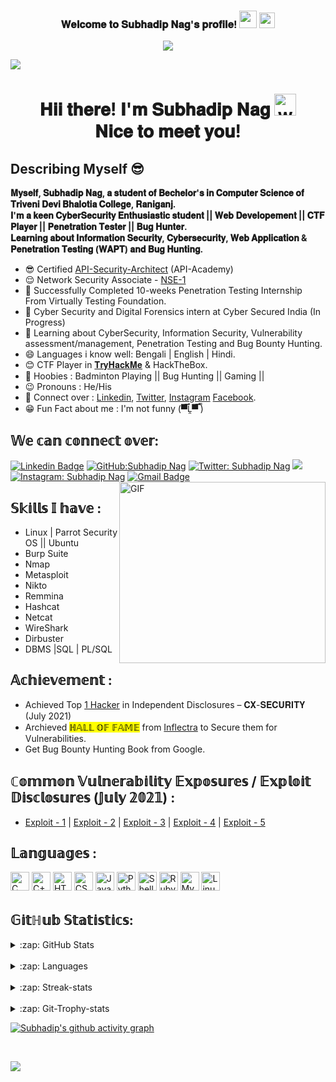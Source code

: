 <!-- Welcome Secion-->
<h3 align="center">
  𝐖𝐞𝐥𝐜𝐨𝐦𝐞 𝐭𝐨 𝐒𝐮𝐛𝐡𝐚𝐝𝐢𝐩 𝐍𝐚𝐠'𝐬 𝐩𝐫𝐨𝐟𝐢𝐥𝐞!
  <img src="https://media.giphy.com/media/hvRJCLFzcasrR4ia7z/giphy.gif" width="28"> <img src="https://emojis.slackmojis.com/emojis/images/1497901371/2453/alert.gif?1497901371" width="25">
</h3>

<!-- Typing SVG -->
<p align="center">
  <a href="https://github.com/DenverCoder1/readme-typing-svg"><img src="https://readme-typing-svg.herokuapp.com/?lines=Cyber-Security%20Enthusiast;Penetration%20Tester%20%7C%20CTF%20Player%20;Bug%20Hunter%20%7C%20WebApp%20Security;Always%20learning%20new%20things&font=Fira%20Code&center=true&width=500&height=40&color=7ef75c&vCenter=true&size=23"></a>
</p>


<img src="https://emojis.slackmojis.com/emojis/images/1620889951/38625/welcome.gif?1620889951" style="max-width:100%;">
<h1 align="center">𝐇𝐢𝐢 𝐭𝐡𝐞𝐫𝐞! 𝐈'𝐦 𝐒𝐮𝐛𝐡𝐚𝐝𝐢𝐩 𝐍𝐚𝐠 <img alt="wave" src="https://emojis.slackmojis.com/emojis/images/1626363216/47507/pepe-hacker.gif?1626363216" width="35"> <br>𝐍𝐢𝐜𝐞 𝐭𝐨 𝐦𝐞𝐞𝐭 𝐲𝐨𝐮!</h1>


## Describing Myself 😎 


<strong><p align="left">𝐌𝐲𝐬𝐞𝐥𝐟, 𝐒𝐮𝐛𝐡𝐚𝐝𝐢𝐩 𝐍𝐚𝐠, 𝐚 𝐬𝐭𝐮𝐝𝐞𝐧𝐭 𝐨𝐟 𝐁𝐞𝐜𝐡𝐞𝐥𝐨𝐫'𝐬 𝐢𝐧 𝐂𝐨𝐦𝐩𝐮𝐭𝐞𝐫 𝐒𝐜𝐢𝐞𝐧𝐜𝐞 𝐨𝐟 𝐓𝐫𝐢𝐯𝐞𝐧𝐢 𝐃𝐞𝐯𝐢 𝐁𝐡𝐚𝐥𝐨𝐭𝐢𝐚 𝐂𝐨𝐥𝐥𝐞𝐠𝐞, 𝐑𝐚𝐧𝐢𝐠𝐚𝐧𝐣.<br>𝐈'𝐦 𝐚 𝐤𝐞𝐞𝐧 𝐂𝐲𝐛𝐞𝐫𝐒𝐞𝐜𝐮𝐫𝐢𝐭𝐲 𝐄𝐧𝐭𝐡𝐮𝐬𝐢𝐚𝐬𝐭𝐢𝐜 𝐬𝐭𝐮𝐝𝐞𝐧𝐭 || 𝐖𝐞𝐛 𝐃𝐞𝐯𝐞𝐥𝐨𝐩𝐞𝐦𝐞𝐧𝐭 || 𝐂𝐓𝐅 𝐏𝐥𝐚𝐲𝐞𝐫 || 𝐏𝐞𝐧𝐞𝐭𝐫𝐚𝐭𝐢𝐨𝐧 𝐓𝐞𝐬𝐭𝐞𝐫 || 𝐁𝐮𝐠 𝐇𝐮𝐧𝐭𝐞𝐫.<br>𝐋𝐞𝐚𝐫𝐧𝐢𝐧𝐠 𝐚𝐛𝐨𝐮𝐭 𝐈𝐧𝐟𝐨𝐫𝐦𝐚𝐭𝐢𝐨𝐧 𝐒𝐞𝐜𝐮𝐫𝐢𝐭𝐲, 𝐂𝐲𝐛𝐞𝐫𝐬𝐞𝐜𝐮𝐫𝐢𝐭𝐲, 𝐖𝐞𝐛 𝐀𝐩𝐩𝐥𝐢𝐜𝐚𝐭𝐢𝐨𝐧 & 𝐏𝐞𝐧𝐞𝐭𝐫𝐚𝐭𝐢𝐨𝐧 𝐓𝐞𝐬𝐭𝐢𝐧𝐠 (𝐖𝐀𝐏𝐓) 𝐚𝐧𝐝 𝐁𝐮𝐠 𝐇𝐮𝐧𝐭𝐢𝐧𝐠.</p></strong>

<!--<p align="center"><img src="https://i.ibb.co/k0qw63R/Try-Hack-Me-Subhadip-Nag.png" alt="TryHackMe-Subhadip-Nag" border="0"></p>-->

<!-- Myself Information -->
  - 😎 Certified <a href="https://learnupon.s3.eu-west-1.amazonaws.com/badges/117225/badge/Badge-SecArch.png">API-Security-Architect</a> (API-Academy)
  - 😌 Network Security Associate - <a href="https://training.fortinet.com/badges/badge.php?hash=5958ec7b642609ddb5e60ac8481145b0a31c8575">NSE-1</a>
  - 🔭 Successfully Completed 10-weeks Penetration Testing Internship From Virtually Testing Foundation.
  - 🤗 Cyber Security and Digital Forensics intern at Cyber Secured India (In Progress)
  - 🌱 Learning about CyberSecurity, Information Security, Vulnerability assessment/management, Penetration Testing and Bug Bounty Hunting.
  - 😄 Languages i know well: Bengali | English | Hindi.
  - 😊 CTF Player in <a href="https://tryhackme.com/p/MrL0s3r">𝐓𝐫𝐲𝐇𝐚𝐜𝐤𝐌𝐞</a> & HackTheBox.
  - 🏸 Hoobies : Badminton Playing || Bug Hunting || Gaming ||  
  - 😉 Pronouns : He/His
  - 🤔 Connect over : <a href="https://www.linkedin.com/in/subhadip-nag-09/">Linkedin</a>, <a href="https://twitter.com/mrl0s3r_09">Twitter</a>, <a href="https://www.instagram.com/subhadip_nag_09/">Instagram</a> <a href="https://www.facebook.com/subhadip.nag.09">Facebook</a>.
  - 😁 Fun Fact about me : I'm not funny (▀̿Ĺ̯▀̿ ̿)
  
<!-- Social Media setion-->
## 𝕎𝕖 𝕔𝕒𝕟 𝕔𝕠𝕟𝕟𝕖𝕔𝕥 𝕠𝕧𝕖𝕣: 
[![Linkedin Badge](https://img.shields.io/badge/LinkedIn-0077B5?style=for-the-badge&logo=linkedin&logoColor=white&link=https://www.linkedin.com/in/subhadip-nag-09/)](https://www.linkedin.com/in/subhadip-nag-09/)
[![GitHub:Subhadip Nag](https://img.shields.io/badge/GitHub-100000?style=for-the-badge&logo=github&logoColor=white)](https://github.com/SubhadipNag)
[![Twitter: Subhadip Nag](https://img.shields.io/badge/Twitter-1DA1F2?style=for-the-badge&logo=twitter&logoColor=white)](https://twitter.com/mrl0s3r_09)
<a href="https://www.facebook.com/subhadip.nag.09"><img src="https://img.shields.io/badge/Facebook-1877F2?style=for-the-badge&logo=facebook&logoColor=white"></a>
[![Instagram: Subhadip Nag](https://img.shields.io/badge/Instagram-E4405F?style=for-the-badge&logo=instagram&logoColor=white)](https://www.instagram.com/subhadip_nag_09/)
[![Gmail Badge](https://img.shields.io/badge/Gmail-D14836?style=for-the-badge&logo=gmail&logoColor=white)](mailto:infernotez0@gmail.com)
<img alt="GIF" src="https://media0.giphy.com/media/f3iwJFOVOwuy7K6FFw/giphy.gif?cid=790b7611d3775f9436edbffca9aed4e3686ab3873a313e5e&rid=giphy.gif&ct=g" style="max-width:100%;" width="330" height="290" align="right">
   

<!-- Skils section-->
## 𝕊𝕜𝕚𝕝𝕝𝕤 𝕀 𝕙𝕒𝕧𝕖 :                
* Linux | Parrot Security OS || Ubuntu 
* Burp Suite                  
* Nmap
* Metasploit
* Nikto
* Remmina
* Hashcat
* Netcat
* WireShark
* Dirbuster
* DBMS |SQL | PL/SQL 

<!-- Achievement section----->
## 𝔸𝕔𝕙𝕚𝕖𝕧𝕖𝕞𝕖𝕟𝕥 :
 * Achieved Top <a href="https://ibb.co/hVd4K7R">1 Hacker</a> in Independent Disclosures – 𝐂𝐗-𝐒𝐄𝐂𝐔𝐑𝐈𝐓𝐘 (July 2021)
 * Archieved <mark class="marking">ℍ𝔸𝕃𝕃 𝕆𝔽 𝔽𝔸𝕄𝔼</mark> from <a href="https://www.inflectra.com/Company/Responsible-Disclosure.aspx">Inflectra</a> to Secure them for Vulnerabilities.
 * Get Bug Bounty Hunting Book from Google.

## ℂ𝕠𝕞𝕞𝕠𝕟 𝕍𝕦𝕝𝕟𝕖𝕣𝕒𝕓𝕚𝕝𝕚𝕥𝕪 𝔼𝕩𝕡𝕠𝕤𝕦𝕣𝕖𝕤 / 𝔼𝕩𝕡𝕝𝕠𝕚𝕥 𝔻𝕚𝕤𝕔𝕝𝕠𝕤𝕦𝕣𝕖𝕤 (𝕁𝕦𝕝𝕪 𝟚𝟘𝟚𝟙) :
   * <a href="https://www.exploit-db.com/exploits/50089">Exploit - 1</a>  |  <a href="https://www.exploit-db.com/exploits/50112">Exploit - 2</a> |  <a href="https://www.exploit-db.com/exploits/50117">Exploit - 3</a> | <a href="https://cxsecurity.com/issue/WLB-2021070091">Exploit - 4</a> | <a href="https://www.exploit-db.com/exploits/50121">Exploit - 5</a>


<!-- Languages and tools section-->
## 𝕃𝕒𝕟𝕘𝕦𝕒𝕘𝕖𝕤 :
<img alt="C" src="https://img.shields.io/badge/C-00599C?style=for-the-badge&logo=c&logoColor=white" height="30" /> <img alt="C++" src="https://img.shields.io/badge/C%2B%2B-00599C?style=for-the-badge&logo=c%2B%2B&logoColor=white" height="30" /> <img alt="HTML5" src="https://img.shields.io/badge/html5%20-%23E34F26.svg?&style=for-the-badge&logo=html5&logoColor=white" height="30" /> <img alt="CSS3" src="https://img.shields.io/badge/css3%20-%231572B6.svg?&style=for-the-badge&logo=css3&logoColor=white" height="30" /> <img alt="Javascript" src="https://img.shields.io/badge/-Javascript-000?style=for-the-badge&logo=javascript" height="30"> <img alt="Python" src="https://img.shields.io/badge/Python-FFD43B?style=for-the-badge&logo=python&logoColor=darkgreen" height="30" /> <img alt="Shell" src="https://img.shields.io/badge/Shell_Script-121011?style=for-the-badge&logo=gnu-bash&logoColor=white" height="30" /> <img alt="Ruby" src="https://img.shields.io/badge/Ruby-CC342D?style=for-the-badge&logo=ruby&logoColor=white" height="30" /> <img alt="MySQL" src="https://img.shields.io/badge/MySQL-00000F?style=for-the-badge&logo=mysql&logoColor=white" height="30" /> <img alt="Linux" src="https://img.shields.io/badge/Linux-FCC624?style=for-the-badge&logo=linux&logoColor=black" height="30" /> 


<!-- Repository's stats section-->
## 𝔾𝕚𝕥ℍ𝕦𝕓 𝕊𝕥𝕒𝕥𝕚𝕤𝕥𝕚𝕔𝕤:
<details>
  <summary>:zap: GitHub Stats</summary>
<img align="left" alt="Subhadip's GitHub Stats" src="https://github-readme-stats.vercel.app/api?username=SubhadipNag&show_icons=true&count_private=true&theme=tokyonight" />
</details>
<br>

<details>
  <summary>:zap: Languages</summary>
<img align="left" alt="Subhadip's GitHub Top Languages" src="https://github-readme-stats.vercel.app/api/top-langs/?username=SubhadipNag&show_icons=true&count_private=true&theme=dark"/>
</details>

<br>
<details>
  <summary>:zap: Streak-stats</summary>
<img align="left" alt="Subhadip's GitHub Top Languages" src="https://github-readme-streak-stats.herokuapp.com/?user=SubhadipNag&show_icons=true&count_private=true&theme=tokyonight" />
</details>
<br>

<details>
  <summary>:zap: Git-Trophy-stats</summary>
<img align="right" alt="Subhadip's GitHub Trophy-stats" src="https://github-profile-trophy.vercel.app/?username=SubhadipNag&row=1&show_icons=true&count_private=true&theme=dark" />
</details>

[![Subhadip's github activity graph](https://activity-graph.herokuapp.com/graph?username=SubhadipNag&theme=chartreuse-dark)](https://github.com/ashutosh00710/github-readme-activity-graph)



<!--
## GitHub Statistics:
<p align="center"><img alt="Stats"src="https://github-readme-stats.vercel.app/api?username=SubhadipNag&show_icons=true&count_private=true&theme=tokyonight">
<img alt="Languages"src="https://github-readme-stats.vercel.app/api/top-langs/?username=SubhadipNag&show_icons=true&count_private=true&theme=dark"></p>
<p align="center"><img alt="Streak-stats"src="https://github-readme-streak-stats.herokuapp.com/?user=SubhadipNag&show_icons=true&count_private=true&theme=tokyonight"></p>
-->



<br>
<p align='center'>
  <img align='left' src="https://visitor-badge.glitch.me/badge?page_id=SubhadipNag.visitor-badge">
<p/>











